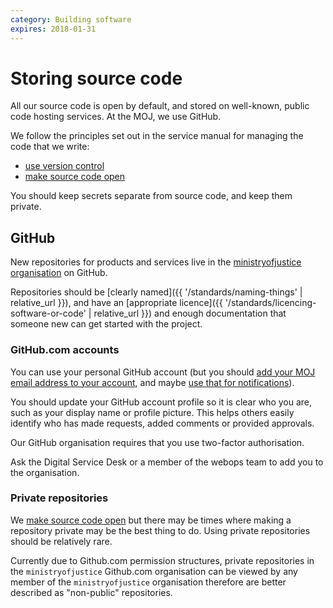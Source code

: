 ```yaml
---
category: Building software
expires: 2018-01-31
---
```

# Storing source code

All our source code is open by default, and stored on well-known,
public code hosting services. At the MOJ, we use GitHub.

We follow the principles set out in the service manual for managing the
code that we write:

- [use version control](https://www.gov.uk/service-manual/technology/maintaining-version-control-in-coding)
- [make source code open](https://www.gov.uk/service-manual/technology/making-source-code-open-and-reusable)

You should keep secrets separate from source code, and keep them private.

## GitHub

New repositories for products and services live in the
[ministryofjustice organisation](https://github.com/ministryofjustice)
on GitHub.

Repositories should be [clearly named]({{ '/standards/naming-things' | relative_url }}),
and have an [appropriate licence]({{ '/standards/licencing-software-or-code' | relative_url }})
and enough documentation that someone new can get started with the
project.

### GitHub.com accounts

You can use your personal GitHub account (but you should [add your MOJ
email address to your account](https://help.github.com/articles/adding-an-email-address-to-your-github-account/),
and maybe [use that for notifications](https://help.github.com/articles/managing-notification-emails-for-organizations/)).

You should update your GitHub account profile so it is clear who you are, such as your display name or profile picture. This helps others easily identify who has made requests, added comments or provided approvals.

Our GitHub organisation requires that you use two-factor authorisation.

Ask the Digital Service Desk or a member of the webops team to add you to the organisation.

### Private repositories

We [make source code open](https://www.gov.uk/service-manual/technology/making-source-code-open-and-reusable) but there may be times where making a repository private may be the best thing to do. Using private repositories should be relatively rare.

Currently due to Github.com permission structures, private repositories in the `ministryofjustice` Github.com organisation can be viewed by any member of the `ministryofjustice` organisation therefore are better described as "non-public" repositories.
